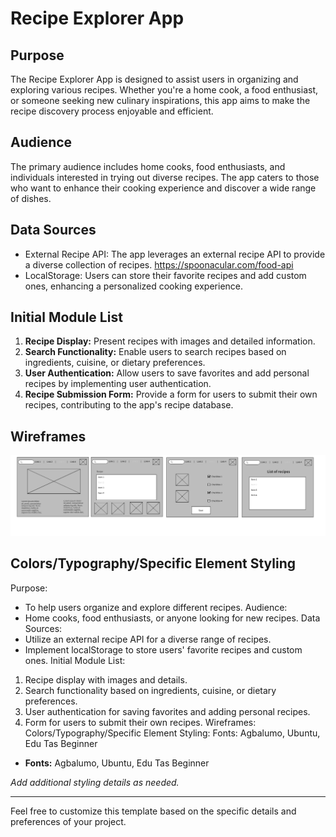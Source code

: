 # Recipe Explorer App

## Purpose
The Recipe Explorer App is designed to assist users in organizing and exploring various recipes. Whether you're a home cook, a food enthusiast, or someone seeking new culinary inspirations, this app aims to make the recipe discovery process enjoyable and efficient.

## Audience
The primary audience includes home cooks, food enthusiasts, and individuals interested in trying out diverse recipes. The app caters to those who want to enhance their cooking experience and discover a wide range of dishes.

## Data Sources
- External Recipe API: The app leverages an external recipe API to provide a diverse collection of recipes. https://spoonacular.com/food-api 
- LocalStorage: Users can store their favorite recipes and add custom ones, enhancing a personalized cooking experience.

## Initial Module List
1. **Recipe Display:** Present recipes with images and detailed information.
2. **Search Functionality:** Enable users to search recipes based on ingredients, cuisine, or dietary preferences.
3. **User Authentication:** Allow users to save favorites and add personal recipes by implementing user authentication.
4. **Recipe Submission Form:** Provide a form for users to submit their own recipes, contributing to the app's recipe database.

## Wireframes
![Alt text](image.png)

## Colors/Typography/Specific Element Styling
Purpose:
- To help users organize and explore different recipes.
Audience:
- Home cooks, food enthusiasts, or anyone looking for new recipes.
Data Sources:
- Utilize an external recipe API for a diverse range of recipes.
- Implement localStorage to store users' favorite recipes and custom ones.
Initial Module List:
1. Recipe display with images and details.
2. Search functionality based on ingredients, cuisine, or dietary preferences.
3. User authentication for saving favorites and adding personal recipes.
4. Form for users to submit their own recipes.
Wireframes:
Colors/Typography/Specific Element Styling:
Fonts: Agbalumo, Ubuntu, Edu Tas Beginner
- **Fonts:** Agbalumo, Ubuntu, Edu Tas Beginner

*Add additional styling details as needed.*

---

Feel free to customize this template based on the specific details and preferences of your project.